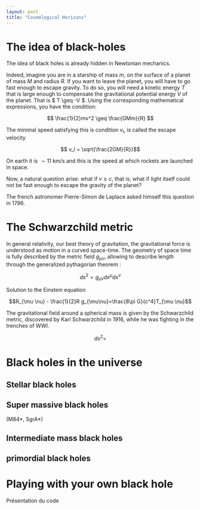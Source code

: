 ```yaml
---
layout: post
title: "Cosmological Horizons"
---
```


# The idea of black-holes

The idea of black holes is already hidden in Newtonian mechanics. 

Indeed, imagine you are in a starship of mass $m$, on the surface of a planet of mass $M$ and radius $R$. If you want to leave the planet, you will have to go fast enough to escape gravity. To do so, you will need a kinetic energy $T$ that is large enough to compensate the gravitational potential energy $V$ of the planet. That is $ T \geq -V  $.
Using the corresponding mathematical expressions, you have the condition:

$$ \frac{1}{2}mv^2 \geq \frac{GMm}{R}  $$

The minimal speed satisfying this is condition $v_l$, is called the escape velocity

$$ v_l = \sqrt{\frac{2GM}{R}}$$

On earth it is $\sim 11$ km/s and this is the speed at which rockets are launched in space.

Now, a natural question arise: what if $v \geq c$, that is, what if light itself could not be fast enough to escape the gravity of the planet?

The french astronomer Pierre-Simon de Laplace asked himself this question in 1796.

# The Schwarzchild metric

In general relativity, our best theory of gravitation, the gravitational force is understood as motion in a curved space-time. The geometry of space time is fully described by the metric field $g_{\mu\nu}$, allowing to describe length through the generalized pythagorian theorem :

$$ ds^2 = g_{\mu \nu}dx^\mu dx^\nu$$


Solution to the Einstein equation

$$R_{\mu \nu} - \frac{1}{2}R g_{\mu\nu}=\frac{8\pi G}{c^4}T_{\mu \nu}$$

The gravitational field around a spherical mass is given by the Schwarzchild metric, discovered by Karl Schwarzchild in 1916, while he was fighting in the trenches of WWI.

$$ ds^2 = $$

# Black holes in the universe

## Stellar black holes
## Super massive black holes 
(M84\*, SgrA\*)
## Intermediate mass black holes
## primordial black holes


# Playing with your own black hole

Présentation du code